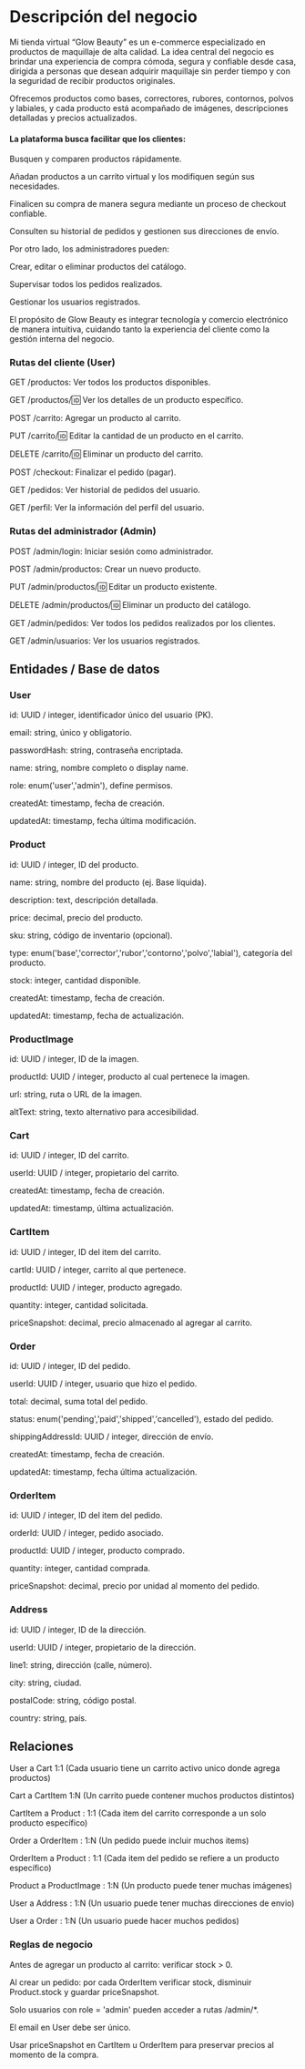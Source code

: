 # Descripción del negocio

Mi tienda virtual “Glow Beauty” es un e-commerce especializado en productos de maquillaje de alta calidad. La idea central del negocio es brindar una experiencia de compra cómoda, segura y confiable desde casa, dirigida a personas que desean adquirir maquillaje sin perder tiempo y con la seguridad de recibir productos originales.

Ofrecemos productos como bases, correctores, rubores, contornos, polvos y labiales, y cada producto está acompañado de imágenes, descripciones detalladas y precios actualizados.
#### La plataforma busca facilitar que los clientes:

Busquen y comparen productos rápidamente.

Añadan productos a un carrito virtual y los modifiquen según sus necesidades.

Finalicen su compra de manera segura mediante un proceso de checkout confiable.

Consulten su historial de pedidos y gestionen sus direcciones de envío.

Por otro lado, los administradores pueden:

Crear, editar o eliminar productos del catálogo.

Supervisar todos los pedidos realizados.

Gestionar los usuarios registrados.

El propósito de Glow Beauty es integrar tecnología y comercio electrónico de manera intuitiva, cuidando tanto la experiencia del cliente como la gestión interna del negocio.

### Rutas del cliente (User)

GET /productos: Ver todos los productos disponibles.

GET /productos/:id: Ver los detalles de un producto específico.

POST /carrito: Agregar un producto al carrito.

PUT /carrito/:id: Editar la cantidad de un producto en el carrito.

DELETE /carrito/:id: Eliminar un producto del carrito.

POST /checkout: Finalizar el pedido (pagar).

GET /pedidos: Ver historial de pedidos del usuario.

GET /perfil: Ver la información del perfil del usuario.

### Rutas del administrador (Admin)

POST /admin/login: Iniciar sesión como administrador.

POST /admin/productos: Crear un nuevo producto.

PUT /admin/productos/:id: Editar un producto existente.

DELETE /admin/productos/:id: Eliminar un producto del catálogo.

GET /admin/pedidos: Ver todos los pedidos realizados por los clientes.

GET /admin/usuarios: Ver los usuarios registrados.

## Entidades / Base de datos

### User

id: UUID / integer, identificador único del usuario (PK).

email: string, único y obligatorio.

passwordHash: string, contraseña encriptada.

name: string, nombre completo o display name.

role: enum('user','admin'), define permisos.

createdAt: timestamp, fecha de creación.

updatedAt: timestamp, fecha última modificación.

### Product

id: UUID / integer, ID del producto.

name: string, nombre del producto (ej. Base líquida).

description: text, descripción detallada.

price: decimal, precio del producto.

sku: string, código de inventario (opcional).

type: enum('base','corrector','rubor','contorno','polvo','labial'), categoría del producto.

stock: integer, cantidad disponible.

createdAt: timestamp, fecha de creación.

updatedAt: timestamp, fecha de actualización.

### ProductImage

id: UUID / integer, ID de la imagen.

productId: UUID / integer, producto al cual pertenece la imagen.

url: string, ruta o URL de la imagen.

altText: string, texto alternativo para accesibilidad.

### Cart

id: UUID / integer, ID del carrito.

userId: UUID / integer, propietario del carrito.

createdAt: timestamp, fecha de creación.

updatedAt: timestamp, última actualización.

### CartItem

id: UUID / integer, ID del item del carrito.

cartId: UUID / integer, carrito al que pertenece.

productId: UUID / integer, producto agregado.

quantity: integer, cantidad solicitada.

priceSnapshot: decimal, precio almacenado al agregar al carrito.

### Order

id: UUID / integer, ID del pedido.

userId: UUID / integer, usuario que hizo el pedido.

total: decimal, suma total del pedido.

status: enum('pending','paid','shipped','cancelled'), estado del pedido.

shippingAddressId: UUID / integer, dirección de envío.

createdAt: timestamp, fecha de creación.

updatedAt: timestamp, fecha última actualización.

### OrderItem

id: UUID / integer, ID del item del pedido.

orderId: UUID / integer, pedido asociado.

productId: UUID / integer, producto comprado.

quantity: integer, cantidad comprada.

priceSnapshot: decimal, precio por unidad al momento del pedido.

### Address

id: UUID / integer, ID de la dirección.

userId: UUID / integer, propietario de la dirección.

line1: string, dirección (calle, número).

city: string, ciudad.

postalCode: string, código postal.

country: string, país.

## Relaciones

User a Cart 1:1 (Cada usuario tiene un carrito activo unico donde agrega productos)

Cart a CartItem 1:N (Un carrito puede contener muchos productos distintos)

CartItem a Product : 1:1 (Cada item del carrito corresponde a un solo producto específico)

Order a OrderItem : 1:N (Un pedido puede incluir muchos items)

OrderItem a Product : 1:1 (Cada item del pedido se refiere a un producto específico)

Product a ProductImage : 1:N (Un producto puede tener muchas imágenes)

User a Address : 1:N (Un usuario puede tener muchas direcciones de envio)

User a Order : 1:N (Un usuario puede hacer muchos pedidos)

### Reglas de negocio

Antes de agregar un producto al carrito: verificar stock > 0.

Al crear un pedido: por cada OrderItem verificar stock, disminuir Product.stock y guardar priceSnapshot.

Solo usuarios con role = 'admin' pueden acceder a rutas /admin/*.

El email en User debe ser único.

Usar priceSnapshot en CartItem u OrderItem para preservar precios al momento de la compra.
